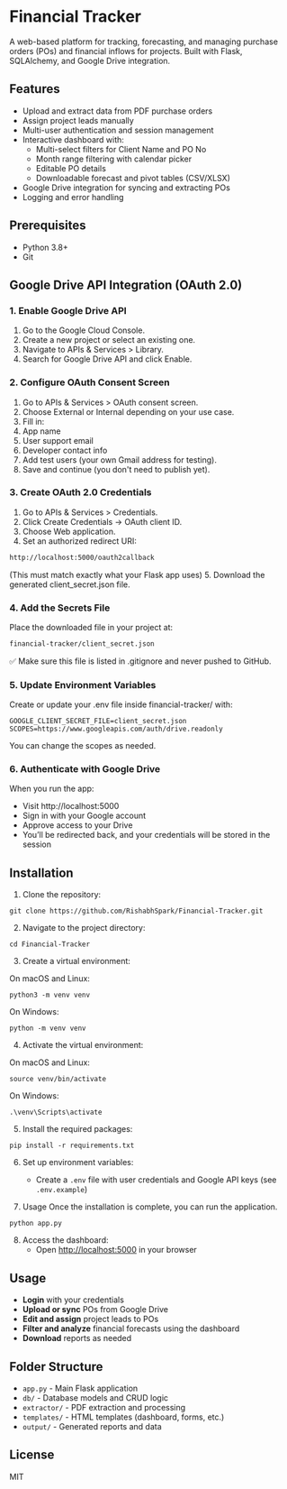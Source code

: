 # Financial Tracker

A web-based platform for tracking, forecasting, and managing purchase orders (POs) and financial inflows for projects. Built with Flask, SQLAlchemy, and Google Drive integration.

## Features

- Upload and extract data from PDF purchase orders
- Assign project leads manually
- Multi-user authentication and session management
- Interactive dashboard with:
  - Multi-select filters for Client Name and PO No
  - Month range filtering with calendar picker
  - Editable PO details
  - Downloadable forecast and pivot tables (CSV/XLSX)
- Google Drive integration for syncing and extracting POs
- Logging and error handling

## Prerequisites

- Python 3.8+
- Git

## Google Drive API Integration (OAuth 2.0)

### 1. Enable Google Drive API

1. Go to the Google Cloud Console.
2. Create a new project or select an existing one.
3. Navigate to APIs & Services > Library.
4. Search for Google Drive API and click Enable.

### 2. Configure OAuth Consent Screen

1. Go to APIs & Services > OAuth consent screen.
2. Choose External or Internal depending on your use case.
3. Fill in:
4. App name
5. User support email
6. Developer contact info
7. Add test users (your own Gmail address for testing).
8. Save and continue (you don't need to publish yet).

### 3. Create OAuth 2.0 Credentials

1. Go to APIs & Services > Credentials.
2. Click Create Credentials → OAuth client ID.
3. Choose Web application.
4. Set an authorized redirect URI:

```bash
http://localhost:5000/oauth2callback
```

(This must match exactly what your Flask app uses)
5. Download the generated client_secret.json file.

### 4. Add the Secrets File

Place the downloaded file in your project at:

```bash
financial-tracker/client_secret.json
```

✅ Make sure this file is listed in .gitignore and never pushed to GitHub.

### 5. Update Environment Variables
Create or update your .env file inside financial-tracker/ with:
```env
GOOGLE_CLIENT_SECRET_FILE=client_secret.json
SCOPES=https://www.googleapis.com/auth/drive.readonly
```
You can change the scopes as needed.

### 6. Authenticate with Google Drive

When you run the app:

- Visit http://localhost:5000
- Sign in with your Google account
- Approve access to your Drive
- You’ll be redirected back, and your credentials will be stored in the session



## Installation

1. Clone the repository:

```
git clone https://github.com/RishabhSpark/Financial-Tracker.git
```

2. Navigate to the project directory:

```
cd Financial-Tracker
```

3. Create a virtual environment:

On macOS and Linux:
```
python3 -m venv venv
```

On Windows:
```
python -m venv venv
```

4. Activate the virtual environment:

On macOS and Linux:
```
source venv/bin/activate
```

On Windows:
```
.\venv\Scripts\activate
```

5. Install the required packages:
```
pip install -r requirements.txt
```

6. Set up environment variables:
   - Create a `.env` file with user credentials and Google API keys (see `.env.example`)

7. Usage
Once the installation is complete, you can run the application.

```
python app.py
```

8. Access the dashboard:
   - Open [http://localhost:5000](http://localhost:5000) in your browser

## Usage
- **Login** with your credentials
- **Upload or sync** POs from Google Drive
- **Edit and assign** project leads to POs
- **Filter and analyze** financial forecasts using the dashboard
- **Download** reports as needed

## Folder Structure
- `app.py` - Main Flask application
- `db/` - Database models and CRUD logic
- `extractor/` - PDF extraction and processing
- `templates/` - HTML templates (dashboard, forms, etc.)
- `output/` - Generated reports and data

## License
MIT